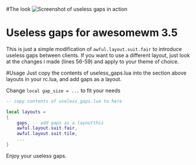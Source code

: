 #The look
![Screenshot of useless gaps in action](gaps_screen.png?raw=true "Screenshot of useless gaps in action")

# Useless gaps for awesomewm 3.5
This is just a simple modification of `awful.layout.suit.fair` to
introduce useless gaps between clients.
If you want to use a different layout, just look at the changes i made
(lines 56-59) and apply to your theme of choice.

#Usage
Just copy the contents of useless_gaps.lua into the section above
layouts in your rc.lua, and add gaps as a layout.

Change `local gap_size = ...` to fit your needs

```lua
-- copy contents of useless_gaps.lua to here

local layouts =
{
    gaps, -- add gaps as a layoutthis
    awful.layout.suit.fair,
    awful.layout.suit.tile,
    ...
}
```

Enjoy your useless gaps.
